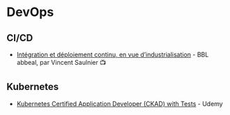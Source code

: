 # DevOps

## CI/CD
* [Intégration et déploiement continu, en vue d’industrialisation](https://www.youtube.com/watch?v=uWt-7HgPzCY&feature=youtu.be) - BBL abbeal, par Vincent Saulnier :tv:

## Kubernetes

* [Kubernetes Certified Application Developer (CKAD) with Tests](https://abbeal.udemy.com/course/certified-kubernetes-application-developer/) - Udemy